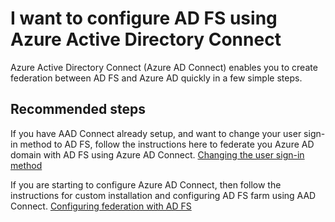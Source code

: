 <properties
	pageTitle="I want to configure AD FS using Azure Active Directory Connect"
	description="Troubleshooting issues with configuring Azure AD Connect and AD FS"
	service="microsoft.aad"
	resource="Microsoft_AAD_IAM"
	authors="billmath"
	displayOrder="2"
	selfHelpType="generic"
	supportTopicIds="32570969"
	resourceTags=""
	productPesIds="14785"
	cloudEnvironments="public, Fairfax, Mooncake"
	articleId="1a40098b-6c81-4f45-a8a9-5e59a0999e03"
	ownershipId="ASEP_ContentService_Placeholder"
/>





# I want to configure AD FS using Azure Active Directory Connect

Azure Active Directory Connect (Azure AD Connect) enables you to create federation between AD FS and Azure AD quickly in a few simple steps.

## **Recommended steps**
If you have AAD Connect already setup, and want to change your user sign-in method to AD FS, follow the instructions here to federate you Azure AD domain with AD FS using Azure AD Connect. [Changing the user sign-in method](https://docs.microsoft.com/azure/active-directory/connect/active-directory-aadconnect-user-signin#changing-the-user-sign-in-method)

If you are starting to configure Azure AD Connect, then follow the instructions for custom installation and configuring AD FS farm using AAD Connect. [Configuring federation with AD FS](https://docs.microsoft.com/azure/active-directory/connect/active-directory-aadconnect-get-started-custom#configuring-federation-with-ad-fs)
